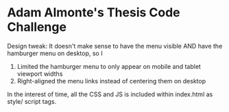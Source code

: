 # Adam Almonte's Thesis Code Challenge

Design tweak: It doesn't make sense to have the menu visible AND have the hamburger menu on desktop, so I
1) Limited the hamburger menu to only appear on mobile and tablet viewport widths
2) Right-aligned the menu links instead of centering them on desktop

In the interest of time, all the CSS and JS is included within index.html as style/ script tags.
